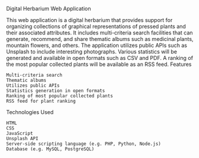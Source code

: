 Digital Herbarium Web Application

This web application is a digital herbarium that provides support for organizing collections of graphical representations of pressed plants and their associated attributes. It includes multi-criteria search facilities that can generate, recommend, and share thematic albums such as medicinal plants, mountain flowers, and others. The application utilizes public APIs such as Unsplash to include interesting photographs. Various statistics will be generated and available in open formats such as CSV and PDF. A ranking of the most popular collected plants will be available as an RSS feed.
Features

    Multi-criteria search
    Thematic albums
    Utilizes public APIs
    Statistics generation in open formats
    Ranking of most popular collected plants
    RSS feed for plant ranking

Technologies Used

    HTML
    CSS
    JavaScript
    Unsplash API
    Server-side scripting language (e.g. PHP, Python, Node.js)
    Database (e.g. MySQL, PostgreSQL)